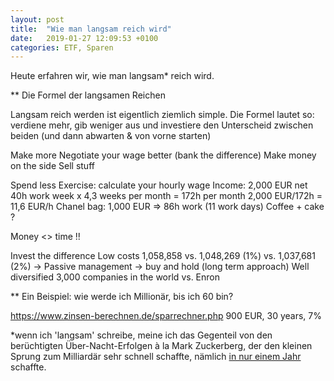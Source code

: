 ```yaml
---
layout: post
title:  "Wie man langsam reich wird"
date:   2019-01-27 12:09:53 +0100
categories: ETF, Sparen
---
```


Heute erfahren wir, wie man langsam* reich wird. 


** Die Formel der langsamen Reichen

Langsam reich werden ist eigentlich ziemlich simple. Die Formel lautet so: verdiene mehr, gib weniger aus und investiere den Unterscheid zwischen beiden (und dann abwarten & von vorne starten)

Make more
Negotiate your wage better (bank the difference)
Make money on the side
Sell stuff

Spend less
Exercise: calculate your hourly wage
Income: 2,000 EUR net
40h work week x 4,3 weeks per month = 172h per month
2,000 EUR/172h = 11,6 EUR/h
Chanel bag: 1,000 EUR => 86h work (11 work days)
Coffee + cake ?

Money <> time !!

Invest the difference
Low costs
1,058,858 vs. 1,048,269 (1%) vs. 1,037,681 (2%)
-> Passive management
-> buy and hold (long term approach)
Well diversified
3,000 companies in the world vs. Enron


** Ein Beispiel: wie werde ich Millionär, bis ich 60 bin? 



https://www.zinsen-berechnen.de/sparrechner.php
900 EUR, 30 years, 7%


*wenn ich 'langsam' schreibe, meine ich das Gegenteil von den berüchtigten Über-Nacht-Erfolgen à la Mark Zuckerberg, der den kleinen Sprung zum Milliardär sehr schnell schaffte, nämlich [in nur einem Jahr](https://www.businessinsider.de/how-long-it-took-entrepreneurs-to-become-billionaires-2016-2-4?r=US&IR=T) schaffte.
